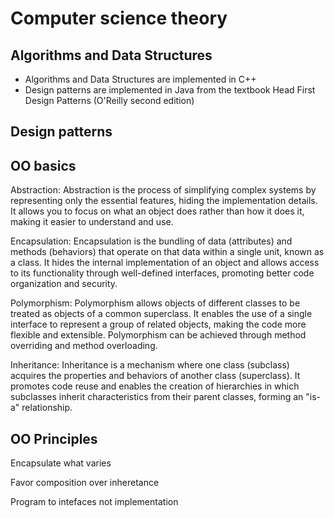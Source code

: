 # Computer science theory

## Algorithms and Data Structures

- Algorithms and Data Structures are implemented in C++
- Design patterns are implemented in Java from the textbook Head First Design Patterns (O'Reilly second edition)

## Design patterns

## OO basics

Abstraction: Abstraction is the process of simplifying complex systems by representing only the essential features, hiding the implementation details. It allows you to focus on what an object does rather than how it does it, making it easier to understand and use.

Encapsulation: Encapsulation is the bundling of data (attributes) and methods (behaviors) that operate on that data within a single unit, known as a class. It hides the internal implementation of an object and allows access to its functionality through well-defined interfaces, promoting better code organization and security.

Polymorphism: Polymorphism allows objects of different classes to be treated as objects of a common superclass. It enables the use of a single interface to represent a group of related objects, making the code more flexible and extensible. Polymorphism can be achieved through method overriding and method overloading.

Inheritance: Inheritance is a mechanism where one class (subclass) acquires the properties and behaviors of another class (superclass). It promotes code reuse and enables the creation of hierarchies in which subclasses inherit characteristics from their parent classes, forming an "is-a" relationship.

## OO Principles

Encapsulate what varies

Favor composition over inheretance

Program to intefaces not implementation
